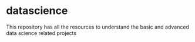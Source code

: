 # datascience
This repository has all the resources to understand the basic and advanced data science related projects

